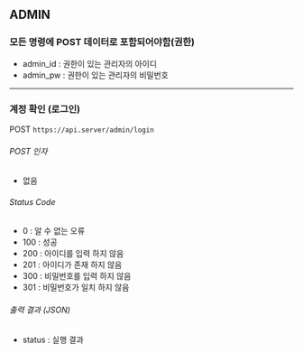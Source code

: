 ## ADMIN

### 모든 명령에 POST 데이터로 포함되어야함(권한)
* admin_id : 권한이 있는 관리자의 아이디
* admin_pw : 권한이 있는 관리자의 비밀번호

------

### 계정 확인 (로그인)
POST ` https://api.server/admin/login `

###### POST 인자
* 없음

###### Status Code
* 0 : 알 수 없는 오류
* 100 : 성공
* 200 : 아이디를 입력 하지 않음
* 201 : 아이디가 존재 하지 않음
* 300 : 비밀번호를 입력 하지 않음
* 301 : 비밀번호가 일치 하지 않음

###### 출력 결과 (JSON)
* status : 실행 결과
